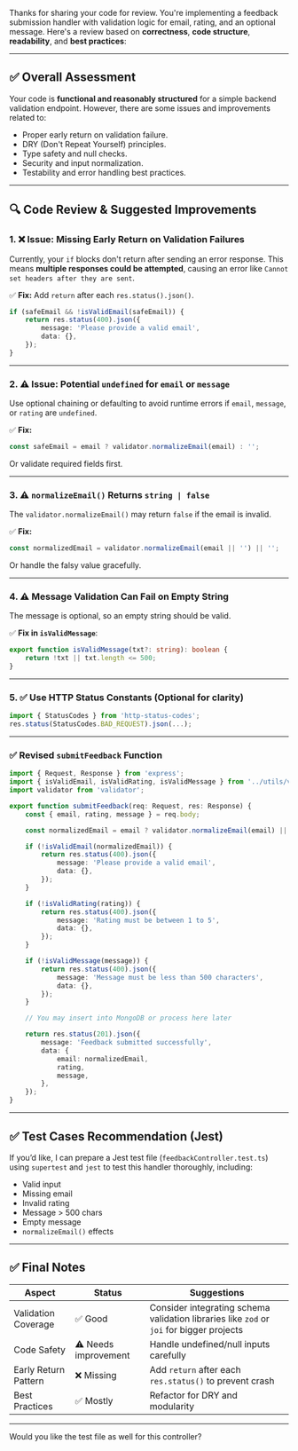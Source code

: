 Thanks for sharing your code for review. You're implementing a feedback submission handler with validation logic for email, rating, and an optional message. Here's a review based on **correctness**, **code structure**, **readability**, and **best practices**:

---

## ✅ Overall Assessment

Your code is **functional and reasonably structured** for a simple backend validation endpoint. However, there are some issues and improvements related to:

* Proper early return on validation failure.
* DRY (Don't Repeat Yourself) principles.
* Type safety and null checks.
* Security and input normalization.
* Testability and error handling best practices.

---

## 🔍 Code Review & Suggested Improvements

### 1. ❌ Issue: Missing Early Return on Validation Failures

Currently, your `if` blocks don't return after sending an error response. This means **multiple responses could be attempted**, causing an error like `Cannot set headers after they are sent`.

✅ **Fix:** Add `return` after each `res.status().json()`.

```ts
if (safeEmail && !isValidEmail(safeEmail)) {
    return res.status(400).json({
        message: 'Please provide a valid email',
        data: {},
    });
}
```

---

### 2. ⚠️ Issue: Potential `undefined` for `email` or `message`

Use optional chaining or defaulting to avoid runtime errors if `email`, `message`, or `rating` are `undefined`.

✅ **Fix:**

```ts
const safeEmail = email ? validator.normalizeEmail(email) : '';
```

Or validate required fields first.

---

### 3. ⚠️ `normalizeEmail()` Returns `string | false`

The `validator.normalizeEmail()` may return `false` if the email is invalid.

✅ **Fix:**

```ts
const normalizedEmail = validator.normalizeEmail(email || '') || '';
```

Or handle the falsy value gracefully.

---

### 4. ⚠️ Message Validation Can Fail on Empty String

The message is optional, so an empty string should be valid.

✅ **Fix in `isValidMessage`**:

```ts
export function isValidMessage(txt?: string): boolean {
    return !txt || txt.length <= 500;
}
```

---

### 5. ✅ Use HTTP Status Constants (Optional for clarity)

```ts
import { StatusCodes } from 'http-status-codes';
res.status(StatusCodes.BAD_REQUEST).json(...);
```

---

### ✅ Revised `submitFeedback` Function

```ts
import { Request, Response } from 'express';
import { isValidEmail, isValidRating, isValidMessage } from '../utils/validators';
import validator from 'validator';

export function submitFeedback(req: Request, res: Response) {
    const { email, rating, message } = req.body;

    const normalizedEmail = email ? validator.normalizeEmail(email) || '' : '';

    if (!isValidEmail(normalizedEmail)) {
        return res.status(400).json({
            message: 'Please provide a valid email',
            data: {},
        });
    }

    if (!isValidRating(rating)) {
        return res.status(400).json({
            message: 'Rating must be between 1 to 5',
            data: {},
        });
    }

    if (!isValidMessage(message)) {
        return res.status(400).json({
            message: 'Message must be less than 500 characters',
            data: {},
        });
    }

    // You may insert into MongoDB or process here later

    return res.status(201).json({
        message: 'Feedback submitted successfully',
        data: {
            email: normalizedEmail,
            rating,
            message,
        },
    });
}
```

---

## ✅ Test Cases Recommendation (Jest)

If you’d like, I can prepare a Jest test file (`feedbackController.test.ts`) using `supertest` and `jest` to test this handler thoroughly, including:

* Valid input
* Missing email
* Invalid rating
* Message > 500 chars
* Empty message
* `normalizeEmail()` effects

---

## ✅ Final Notes

| Aspect               | Status               | Suggestions                                                                              |
| -------------------- | -------------------- | ---------------------------------------------------------------------------------------- |
| Validation Coverage  | ✅ Good               | Consider integrating schema validation libraries like `zod` or `joi` for bigger projects |
| Code Safety          | ⚠️ Needs improvement | Handle undefined/null inputs carefully                                                   |
| Early Return Pattern | ❌ Missing            | Add `return` after each `res.status()` to prevent crash                                  |
| Best Practices       | ✅ Mostly             | Refactor for DRY and modularity                                                          |

---

Would you like the test file as well for this controller?
